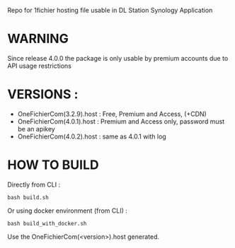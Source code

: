 Repo for 1fichier hosting file usable in DL Station Synology Application

# WARNING 

Since release 4.0.0 the package is only usable by premium accounts due to API usage restrictions

# VERSIONS : 
- OneFichierCom(3.2.9).host : Free, Premium and Access, (+CDN)
- OneFichierCom(4.0.1).host : Premium and Access only, password must be an apikey  
- OneFichierCom(4.0.2).host : same as 4.0.1 with log  


# HOW TO BUILD 

Directly from CLI : 
```shell
bash build.sh
```

Or using docker environment (from CLI) : 
```shell
bash build_with_docker.sh
```

Use the OneFichierCom(\<version\>).host generated.
